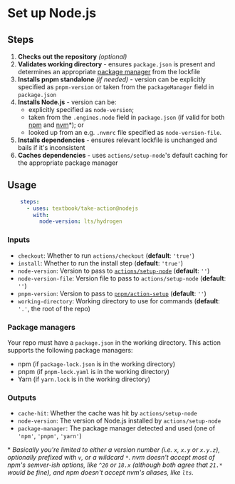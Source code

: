 # Set up Node.js



## Steps

1. **Checks out the repository** _(optional)_
2. **Validates working directory** - ensures `package.json` is present and determines an appropriate [package manager](#package-managers) from the lockfile
3. **Installs pnpm standalone** _(if needed)_ - version can be explicitly specified as `pnpm-version` or taken from the `packageManager` field in `package.json`
4. **Installs Node.js** - version can be:
   - explicitly specified as `node-version`;
   - taken from the `.engines.node` field in `package.json` (if valid for both [npm](https://docs.npmjs.com/cli/v9/configuring-npm/package-json#engines) and [nvm](https://github.com/actions/setup-node#supported-version-syntax)\*); or
   - looked up from an e.g. `.nvmrc` file specified as `node-version-file`.
5. **Installs dependencies** - ensures relevant lockfile is unchanged and bails if it's inconsistent
6. **Caches dependencies** - uses `actions/setup-node`'s default caching for the appropriate package manager

## Usage

```yaml
    steps:
      - uses: textbook/take-action@nodejs
        with:
          node-version: lts/hydrogen
```

### Inputs

- `checkout`: Whether to run `actions/checkout` (**default**: `'true'`)
- `install`: Whether to run the install step (**default**: `'true'`)
- `node-version`: Version to pass to [`actions/setup-node`](https://github.com/actions/setup-node#supported-version-syntax) (**default**: `''`)
- `node-version-file`: Version file to pass to `actions/setup-node` (**default**: `''`)
- `pnpm-version`: Version to pass to [`pnpm/action-setup`](https://github.com/pnpm/action-setup#version) (**default**: `''`)
- `working-directory`: Working directory to use for commands (**default**: `'.'`, the root of the repo)

### Package managers

Your repo must have a `package.json` in the working directory. This action supports the following package managers:

- npm (if `package-lock.json` is in the working directory)
- pnpm (if `pnpm-lock.yaml` is in the working directory)
- Yarn (if `yarn.lock` is in the working directory)

### Outputs

- `cache-hit`: Whether the cache was hit by `actions/setup-node`
- `node-version`: The version of Node.js installed by `actions/setup-node`
- `package-manager`: The package manager detected and used (one of `'npm'`, `'pnpm'`, `'yarn'`)

\* _Basically you're limited to either a version number (i.e. `x`, `x.y` or `x.y.z`), optionally prefixed with `v`, or a wildcard `*`. nvm doesn't accept most of npm's semver-ish options, like `^20` or `18.x` (although both agree that `21.*` would be fine), and npm doesn't accept nvm's aliases, like `lts`._
